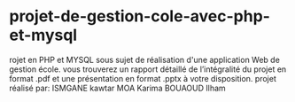 # projet-de-gestion-cole-avec-php-et-mysql
rojet en PHP et MYSQL sous sujet de réalisation d'une application Web de  gestion école. vous trouverez un rapport détaillé de l’intégralité du projet en format .pdf et une présentation en format .pptx  à votre disposition. projet réalisé par: ISMGANE kawtar  MOA  Karima  BOUAOUD Ilham
